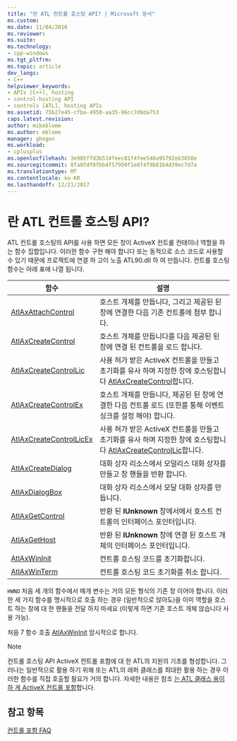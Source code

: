 ```yaml
---
title: "란 ATL 컨트롤 호스팅 API? | Microsoft 문서"
ms.custom: 
ms.date: 11/04/2016
ms.reviewer: 
ms.suite: 
ms.technology:
- cpp-windows
ms.tgt_pltfrm: 
ms.topic: article
dev_langs:
- C++
helpviewer_keywords:
- APIs [C++], hosting
- control-hosting API
- controls [ATL], hosting APIs
ms.assetid: 75b27e45-cfba-4950-aa35-96cc7d8da753
caps.latest.revision: 
author: mikeblome
ms.author: mblome
manager: ghogen
ms.workload:
- cplusplus
ms.openlocfilehash: 3e985ffd3b514feec81f4fee540a95792eb3658e
ms.sourcegitcommit: 8fa8fdf0fbb4f57950f1e8f4f9b81b4d39ec7d7a
ms.translationtype: MT
ms.contentlocale: ko-KR
ms.lasthandoff: 12/21/2017
---
```

# <a name="what-is-the-atl-control-hosting-api"></a>란 ATL 컨트롤 호스팅 API?
ATL 컨트롤 호스팅의 API를 사용 하면 모든 창이 ActiveX 컨트롤 컨테이너 역할을 하는 함수 집합입니다. 이러한 함수 구현 해야 합니다 또는 동적으로 소스 코드로 사용할 수 있기 때문에 프로젝트에 연결 하 고이 노출 ATL90.dll 하 여 만듭니다. 컨트롤 호스팅 함수는 아래 표에 나열 됩니다.  
  
|함수|설명|  
|--------------|-----------------|  
|[AtlAxAttachControl](reference/composite-control-global-functions.md#atlaxattachcontrol)|호스트 개체를 만듭니다, 그리고 제공된 된 창에 연결한 다음 기존 컨트롤에 첨부 합니다.|  
|[AtlAxCreateControl](reference/composite-control-global-functions.md#atlaxcreatecontrol)|호스트 개체를 만듭니다를 다음 제공된 된 창에 연결 된 컨트롤을 로드 합니다.|  
|[AtlAxCreateControlLic](reference/composite-control-global-functions.md#atlaxcreatecontrollic)|사용 허가 받은 ActiveX 컨트롤을 만들고 초기화를 유사 하며 지정한 창에 호스팅합니다 [AtlAxCreateControl](reference/composite-control-global-functions.md#atlaxcreatecontrol)합니다.|  
|[AtlAxCreateControlEx](reference/composite-control-global-functions.md#atlaxcreatecontrolex)|호스트 개체를 만듭니다, 제공된 된 창에 연결한 다음 컨트롤 로드 (또한를 통해 이벤트 싱크를 설정 해야) 합니다.|  
|[AtlAxCreateControlLicEx](reference/composite-control-global-functions.md#atlaxcreatecontrollicex)|사용 허가 받은 ActiveX 컨트롤을 만들고 초기화를 유사 하며 지정한 창에 호스팅합니다 [AtlAxCreateControlLic](reference/composite-control-global-functions.md#atlaxcreatecontrollic)합니다.|  
|[AtlAxCreateDialog](reference/composite-control-global-functions.md#atlaxcreatedialog)|대화 상자 리소스에서 모덜리스 대화 상자를 만들고 창 핸들을 반환 합니다.|  
|[AtlAxDialogBox](reference/composite-control-global-functions.md#atlaxdialogbox)|대화 상자 리소스에서 모달 대화 상자를 만듭니다.|  
|[AtlAxGetControl](reference/composite-control-global-functions.md#atlaxgetcontrol)|반환 된 **IUnknown** 창에서에서 호스트 컨트롤의 인터페이스 포인터입니다.|  
|[AtlAxGetHost](reference/composite-control-global-functions.md#atlaxgethost)|반환 된 **IUnknown** 창에 연결 된 호스트 개체의 인터페이스 포인터입니다.|  
|[AtlAxWinInit](reference/composite-control-global-functions.md#atlaxwininit)|컨트롤 호스팅 코드를 초기화합니다.|  
|[AtlAxWinTerm](reference/composite-control-global-functions.md#atlaxwinterm)|컨트롤 호스팅 코드 초기화를 취소 합니다.|  
  
 `HWND` 처음 세 개의 함수에서 매개 변수는 거의 모든 형식의 기존 창 이어야 합니다. 이러한 세 가지 함수를 명시적으로 호출 하는 경우 (일반적으로 않아도)을 이미 역할을 호스트 하는 창에 대 한 핸들을 전달 하지 마세요 (이렇게 하면 기존 호스트 개체 않습니다 사용 가능).  
  
 처음 7 함수 호출 [AtlAxWinInit](reference/composite-control-global-functions.md#atlaxwininit) 암시적으로 합니다.  
  
> [!NOTE]
>  컨트롤 호스팅 API ActiveX 컨트롤 포함에 대 한 ATL의 지원의 기초를 형성합니다. 그러나는 일반적으로 활용 하기 위해 또는 ATL의 래퍼 클래스를 최대한 활용 하는 경우 이러한 함수를 직접 호출할 필요가 거의 합니다. 자세한 내용은 참조 [는 ATL 클래스 용이 하 게 ActiveX 컨트롤 포함](which-atl-classes-facilitate-activex-control-containment-q.md)합니다.  
  
## <a name="see-also"></a>참고 항목  
 [컨트롤 포함 FAQ](which-atl-classes-facilitate-activex-control-containment-q.md)
